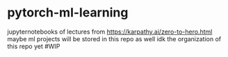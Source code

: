 # pytorch-ml-learning
jupyternotebooks of lectures from https://karpathy.ai/zero-to-hero.html <br>
maybe ml projects will be stored in this repo as well idk the organization of this repo yet 
#WIP
